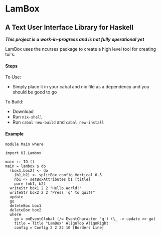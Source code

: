 # LamBox

## A Text User Interface Library for Haskell

***This project is a work-in-progress and is not fully operational yet***

LamBox uses the ncurses package to create a high level tool for creating tui's.

#### Steps

To Use:

- Simply place it in your cabal and nix file as a dependency and you should be good to go

To Build:

- Download
- Run `nix-shell`
- Run `cabal new-build` and `cabal new-install`

#### Example

    module Main where

    import UI.Lambox

    main :: IO ()
    main = lambox $ do
      (box1,box2) <- do
        (b1,b2) <- splitBox config Vertical 0.5
        nb1 <- setBoxAttributes b1 [title]
        pure (nb1, b2)
      writeStr box1 2 2 "Hello World!"
      writeStr box2 2 2 "Press 'q' to quit!"
      update
      go
      deleteBox box1
      deleteBox box2
      where
        go = onEventGlobal (/= EventCharacter 'q') (\_ -> update >> go)
        title = Title "LamBox" AlignTop AlignRight
        config = Config 2 2 22 10 [Borders Line]
